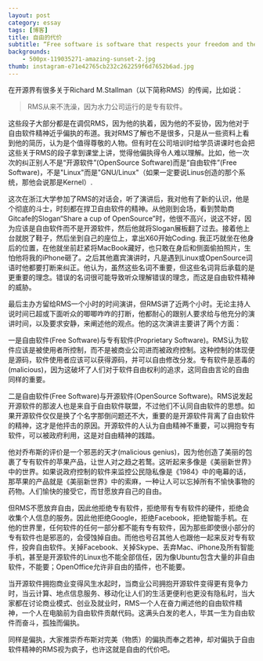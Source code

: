 ```yaml
---
layout: post
category: essay
tags: [博客]
title: 自由的代价
subtitle: “Free software is software that respects your freedom and the social solidarity of your community. So it's free as in freedom.” —— RMS
backgrounds:
    - 500px-119035271-amazing-sunset-2.jpg
thumb: instagram-e71e42765cb232c262259f6d7652b6ad.jpg
---
```


在开源界有很多关于Richard M.Stallman（以下简称RMS）的传闻，比如说：

> RMS从来不洗澡，因为水力公司运行的是专有软件。

这些段子大部分都是在调侃RMS，因为他的执着，因为他的不妥协，因为他对于自由软件精神近乎偏执的布道。我对RMS了解也不是很多，只是从一些资料上看到他的简历，认为是个值得尊敬的人物。但有时在公司培训时给学员讲课时也会把这些关于RMS的段子拿到课堂上讲，觉得他偏执得令人难以理解。比如，他一次次的纠正别人不是“开源软件”(OpenSource Software)而是“自由软件”(Free Software)，不是"Linux"而是"GNU/Linux"（如果一定要说Linus创造的那个系统，那他会说那是Kernel）.

这次在浙江大学参加了RMS的对话会，听了演讲后，我对他有了新的认识，他是个彻底的斗士，时刻都在捍卫自由软件的精神。从他刚到会场，看到赞助商Gitcafe的Slogan“Share a cup of OpenSource”时，他很不高兴，说这不好，因为应该是自由软件而不是开源软件，然后他就将Slogan展板翻了过去。接着他上台就脱了鞋子，然后坐到自己的座位上，拿出X60开始Coding. 我正巧就坐在他身后的位置，在他就坐前赶紧将MacBook藏好，也只敢在身后和侧面偷拍照片，生怕他将我的iPhone砸了。之后其他嘉宾演讲时，凡是遇到Linux或OpenSource词语时他都要打断来纠正。他认为，虽然这些名词不重要，但这些名词背后承载的是更重要的理念。错误的名词很可能导致听众理解错误的理念，而这是自由软件精神的威胁。

最后主办方留给RMS一个小时的时间演讲，但RMS讲了近两个小时。无论主持人说时间已超或下面听众的唧唧咋咋的打断，他都耐心的跟别人要求给与他充分的演讲时间，以及要求安静，来阐述他的观点。他的这次演讲主要讲了两个方面：

一是自由软件(Free Software)与专有软件(Proprietary Software)。RMS认为软件应该是被使用者所控制，而不是被商业公司进而被政府控制。这种控制的体现便是源码，软件使用者应该可以获得源码，并可以自由修改分发。专有软件是恶毒的(malicious)，因为这破坏了人们对于软件自由权利的追求，这同自由言论的自由同样的重要。

二是自由软件(Free Software)与开源软件(OpenSource Software)。RMS说发起开源软件的那波人也是来自于自由软件联盟，不过他们不认同自由软件的思想。如果开源软件仅仅是换了个名字那倒问题还不大，重要的是开源软件背离了自由软件的精神，这才是他抨击的原因。开源软件的人认为自由精神不重要，可以拥抱专有软件，可以被政府利用，这是对自由精神的践踏。

他对乔布斯的评价是一个邪恶的天才(malicious genius)，因为他创造了美丽的包裹了专有软件的苹果产品，让世人对之趋之若鹜。这听起来多像是《美丽新世界》中的世界。如果说政府控制的软件来监控公民隐私像是《1984》中的电幕的话，那苹果的产品就是《美丽新世界》中的索麻，一种让人可以忘掉所有不愉快事物的药物。人们愉快的接受它，而甘愿放弃自己的自由。

但RMS不愿放弃自由，因此他拒绝专有软件，拒绝带有专有软件的硬件，拒绝会收集个人信息的服务。因此他拒绝Google，拒绝Facebook，拒绝智能手机。在他的世界里，任何软件的任何一部分都不能有专有软件，因为那些即使很小部分的专有软件也是邪恶的，会侵蚀掉自由。而他也号召其他人也跟他一起来反对专有软件，投奔自由软件。关掉Facebook、关掉Skype、丢弃Mac、iPhone及所有智能手机，甚至是开源软件的Linux也不能全部信任，因为像Ubuntu包含大量的非自由软件，不能要；OpenOffice允许非自由的插件，也不能要。

当开源软件拥抱商业变得风生水起时，当商业公司拥抱开源软件变得更有竞争力时，当云计算、地点信息服务、移动化让人们的生活更便利也更没有隐私时，当大家都在讨论商业模式、创业及就业时，RMS一个人在奋力阐述他的自由软件精神，一个人在电脑前为自由软件贡献代码。这满头白发的老人，毕其一生为自由软件而奋斗，孤独而偏执。

同样是偏执，大家推崇乔布斯对完美（物质）的偏执而奉之若神，却对偏执于自由软件精神的RMS视为疯子，也许这就是自由的代价吧。
